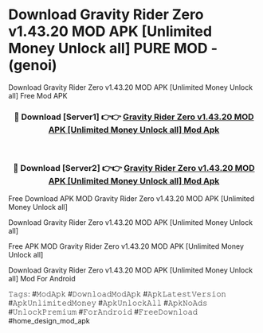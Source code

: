 # Download Gravity Rider Zero v1.43.20 MOD APK [Unlimited Money Unlock all] PURE MOD - (genoi)
Download Gravity Rider Zero v1.43.20 MOD APK [Unlimited Money Unlock all] Free Mod APK

<div align="center">
<h3>🔴 Download [Server1] 👉👉 <a href="https://apk-comot.site?title=Gravity_Rider_Zero_v1.43.20_MOD_APK_[Unlimited_Money_Unlock_all]">Gravity Rider Zero v1.43.20 MOD APK [Unlimited Money Unlock all] Mod Apk</a></h3><br>

<h3>🔴 Download [Server2] 👉👉 <a href="https://apk-comot.site?title=Gravity_Rider_Zero_v1.43.20_MOD_APK_[Unlimited_Money_Unlock_all]">Gravity Rider Zero v1.43.20 MOD APK [Unlimited Money Unlock all] Mod Apk</a></h3>
</div>


Free Download APK MOD Gravity Rider Zero v1.43.20 MOD APK [Unlimited Money Unlock all]

Download Gravity Rider Zero v1.43.20 MOD APK [Unlimited Money Unlock all] 

Free APK MOD Gravity Rider Zero v1.43.20 MOD APK [Unlimited Money Unlock all] 

Download Gravity Rider Zero v1.43.20 MOD APK [Unlimited Money Unlock all] Mod For Android

𝚃𝚊𝚐𝚜: #𝙼𝚘𝚍𝙰𝚙𝚔 #𝙳𝚘𝚠𝚗𝚕𝚘𝚊𝚍𝙼𝚘𝚍𝙰𝚙𝚔 #𝙰𝚙𝚔𝙻𝚊𝚝𝚎𝚜𝚝𝚅𝚎𝚛𝚜𝚒𝚘𝚗 #𝙰𝚙𝚔𝚄𝚗𝚕𝚒𝚖𝚒𝚝𝚎𝚍𝙼𝚘𝚗𝚎𝚢 #𝙰𝚙𝚔𝚄𝚗𝚕𝚘𝚌𝚔𝙰𝚕𝚕 #𝙰𝚙𝚔𝙽𝚘𝙰𝚍𝚜 #𝚄𝚗𝚕𝚘𝚌𝚔𝙿𝚛𝚎𝚖𝚒𝚞𝚖 #𝙵𝚘𝚛𝙰𝚗𝚍𝚛𝚘𝚒𝚍 #𝙵𝚛𝚎𝚎𝙳𝚘𝚠𝚗𝚕𝚘𝚊𝚍 #home_design_mod_apk
